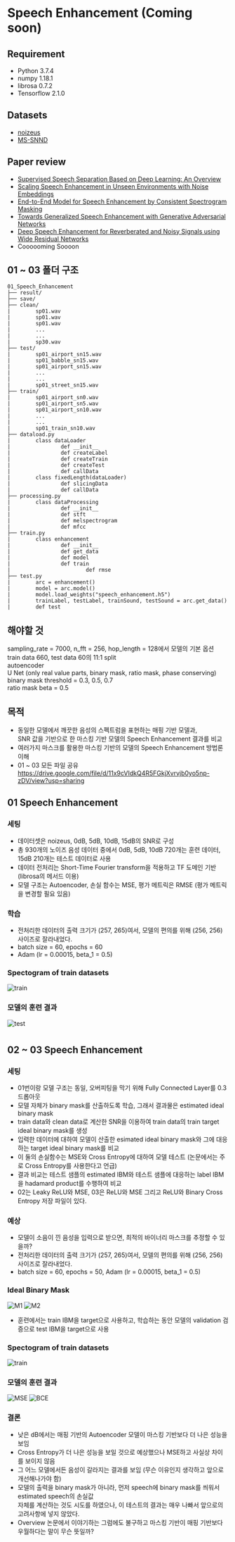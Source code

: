 # Speech Enhancement (Coming soon)
## Requirement
- Python 3.7.4
- numpy 1.18.1
- librosa 0.7.2
- Tensorflow 2.1.0
## Datasets  
- [noizeus](https://ecs.utdallas.edu/loizou/speech/noizeus/)  
- [MS-SNND](https://github.com/microsoft/MS-SNSD)
## Paper review  
- [Supervised Speech Separation Based on Deep Learning: An Overview](https://github.com/Doyosae/Speech_Enhancement/blob/master/paper/01.md)  
- [Scaling Speech Enhancement in Unseen Environments with Noise Embeddings](https://github.com/Doyosae/Speech_Enhancement/blob/master/paper/02.md)  
- [End-to-End Model for Speech Enhancement by Consistent Spectrogram Masking](https://github.com/Doyosae/Speech_Enhancement/blob/master/paper/03.md)
- [Towards Generalized Speech Enhancement with Generative Adversarial Networks](https://github.com/Doyosae/Speech_Enhancement/blob/master/paper/04.md)
- [Deep Speech Enhancement for Reverberated and Noisy Signals using Wide Residual Networks](https://github.com/Doyosae/Speech_Enhancement/blob/master/paper/05.md)
- Coooooming Soooon
## 01 ~ 03 폴더 구조
```
01_Speech_Enhancement
├── result/
├── save/
├── clean/
|        sp01.wav
|        sp01.wav
|        sp01.wav
|        ...
|        ...
|        sp30.wav
├── test/
|        sp01_airport_sn15.wav
|        sp01_babble_sn15.wav
|        sp01_airport_sn15.wav
|        ...
|        ...
|        sp01_street_sn15.wav
├── train/
|        sp01_airport_sn0.wav
|        sp01_airport_sn5.wav
|        sp01_airport_sn10.wav
|        ...
|        ...
|        sp01_train_sn10.wav
├── dataload.py
|        class dataLoader
|                def __init__
|                def createLabel
|                def createTrain
|                def createTest
|                def callData
|        class fixedLength(dataLoader)
|                def slicingData
|                def callData
├── processing.py
|        class dataProcessing
|                def __init__
|                def stft 
|                def melspectrogram
|                def mfcc
├── train.py
|        class enhancement
|                def __init__
|                def get_data 
|                def model
|                def train
|                        def rmse
├── test.py
|        arc = enhancement()
|        model = arc.model()
|        model.load_weights("speech_enhancement.h5")
|        trainLabel, testLabel, trainSound, testSound = arc.get_data()
|        def test
```
## 해야할 것
sampling_rate = 7000, n_fft = 256, hop_length = 128에서 모델의 기본 옵션  
train data 660, test data 60의 11:1 split  
autoencoder  
U Net (only real value parts, binary mask, ratio mask, phase conserving)  
binary mask threshold = 0.3, 0.5, 0.7  
ratio mask beta = 0.5  
## 목적
- 동일한 모델에서 깨끗한 음성의 스펙트럼을 표현하는 매핑 기반 모델과,  
  SNR 값을 기반으로 한 마스킹 기반 모델의 Speech Enhancement 결과를 비교
- 여러가지 마스크를 활용한 마스킹 기반의 모델의 Speech Enhancement 방법론 이해
- 01 ~ 03 모든 파일 공유 https://drive.google.com/file/d/11x9cVIdkQ4R5FGkjXvrvjb0yo5np-zDV/view?usp=sharing
## 01 Speech Enhancement  
### 세팅
- 데이터셋은 noizeus, 0dB, 5dB, 10dB, 15dB의 SNR로 구성
- 총 930개의 노이즈 음성 데이터 중에서 0dB, 5dB, 10dB 720개는 훈련 데이터, 15dB 210개는 테스트 데이터로 사용
- 데이터 전처리는 Short-Time Fourier transform을 적용하고 TF 도메인 기반 (librosa의 메서드 이용)
- 모델 구조는 Autoencoder, 손실 함수는 MSE, 평가 메트릭은 RMSE (평가 메트릭을 변경할 필요 있음)
### 학습
- 전처리한 데이터의 출력 크기가 (257, 265)여서, 모델의 편의를 위해 (256, 256) 사이즈로 잘라내었다.
- batch size = 60, epochs = 60
- Adam (lr = 0.00015, beta_1 = 0.5)
### Spectogram of train datasets
![train](https://github.com/Doyosae/Speech_Enhancement/blob/master/01_Enhancement_Example/images/train.png)
### 모델의 훈련 결과
![test](https://github.com/Doyosae/Speech_Enhancement/blob/master/01_Enhancement_Example/images/result_2.png)
#
#
## 02 ~ 03 Speech Enhancement
### 세팅
- 01번이랑 모델 구조는 동일, 오버피팅을 막기 위해 Fully Connected Layer를 0.3 드롭아웃
- 모델 자체가 binary mask를 산출하도록 학습, 그래서 결과물은 estimated ideal binary mask
- train data와 clean data로 계산한 SNR을 이용하여 train data의 train target ideal binary mask를 생성
- 입력한 데이터에 대하여 모델이 산출한 esimated ideal binary mask와 그에 대응하는 target ideal binary mask를 비교
- 이 둘의 손실함수는 MSE와 Cross Entropy에 대하여 모델 테스트 (논문에서는 주로 Cross Entropy를 사용한다고 언급)
- 결과 비교는 테스트 샘플의 estimated IBM와 테스트 샘플에 대응하는 label IBM을 hadamard product를 수행하여 비교
- 02는 Leaky ReLU와 MSE, 03은 ReLU와 MSE 그리고 ReLU와 Binary Cross Entropy 저장 파일이 있다.
### 예상
- 모델이 소음이 낀 음성을 입력으로 받으면, 최적의 바이너리 마스크를 추정할 수 있을까?
- 전처리한 데이터의 출력 크기가 (257, 265)여서, 모델의 편의를 위해 (256, 256) 사이즈로 잘라내었다.
- batch size = 60, epochs = 50, Adam (lr = 0.00015, beta_1 = 0.5)
### Ideal Binary Mask
![M1](https://github.com/Doyosae/Speech_Enhancement/blob/master/02_Enhancement_Example/images/IBMtrain.png)
![M2](https://github.com/Doyosae/Speech_Enhancement/blob/master/02_Enhancement_Example/images/IBMTest.png)
- 훈련에서는 train IBM을 target으로 사용하고, 학습하는 동안 모델의 validation 검증으로 test IBM을 target으로 사용
### Spectogram of train datasets
![train](https://github.com/Doyosae/Speech_Enhancement/blob/master/02_Enhancement_Example/images/train.png)
### 모델의 훈련 결과
![MSE](https://github.com/Doyosae/Speech_Enhancement/blob/master/02_Enhancement_Example/images/result.png)
![BCE](https://github.com/Doyosae/Speech_Enhancement/blob/master/03_Enhancement_Example/images/result.png)
### 결론
- 낮은 dB에서는 매핑 기반의 Autoencoder 모델이 마스킹 기반보다 더 나은 성능을 보임
- Cross Entropy가 더 나은 성능을 보일 것으로 예상했으나 MSE하고 사실상 차이를 보이지 않음
- 그 어느 모델에서든 음성이 갈라지는 결과를 보임 (무슨 이유인지 생각하고 앞으로 개선해나가야 함)
- 모델의 출력을 binary mask가 아니라, 먼저 speech에 binary mask를 씌워서 estimated speech의 손실값  
  자체를 계산하는 것도 시도를 하였으나, 이 테스트의 결과는 매우 나빠서 앞으로의 고려사항에 넣지 않았다.
- Overview 논문에서 이야기하는 그럼에도 불구하고 마스킹 기반이 매핑 기반보다 우월하다는 말이 무슨 뜻일까?
